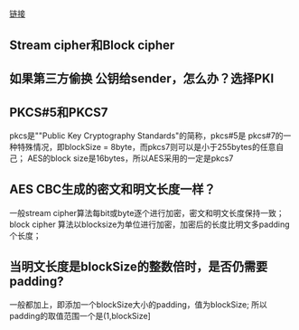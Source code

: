 ##
[链接](https://www.tutorialspoint.com/cryptography/message_authentication.htm)


## Stream cipher和Block cipher

## 如果第三方偷换 公钥给sender，怎么办？选择PKI

## PKCS#5和PKCS7
pkcs是""Public Key Cryptography Standards"的简称，pkcs#5是
pkcs#7的一种特殊情况，即blockSize = 8byte，而pkcs7则可以是小于255bytes的任意自己；
AES的block size是16bytes，所以AES采用的一定是pkcs7

## AES CBC生成的密文和明文长度一样？
一般stream cipher算法每bit或byte逐个进行加密，密文和明文长度保持一致；block cipher
算法以blocksize为单位进行加密，加密后的长度比明文多padding个长度；

## 当明文长度是blockSize的整数倍时，是否仍需要padding?
一般都加上，即添加一个blockSize大小的padding，值为blockSize;
所以padding的取值范围一个是(1,blockSize]

